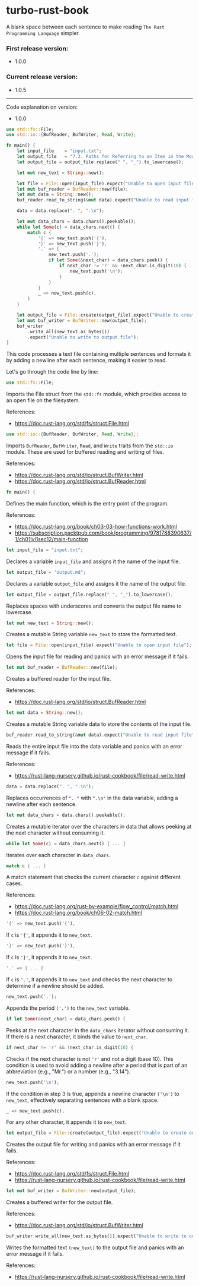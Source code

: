 # turbo-rust-book
A blank space between each sentence to make reading `The Rust Programming Language` simpler.

### First release version: 
- 1.0.0

### Current release version: 
- 1.0.5

___

Code explanation on version: 
- 1.0.0

```rust
use std::fs::File;
use std::io::{BufReader, BufWriter, Read, Write};

fn main() {
    let input_file    = "input.txt";
    let output_file   = "7.3. Paths for Referring to an Item in the Module Tree.md";
    let output_file = output_file.replace(" ", "_").to_lowercase();

    let mut new_text = String::new();

    let file = File::open(input_file).expect("Unable to open input file");
    let mut buf_reader = BufReader::new(file);
    let mut data = String::new();
    buf_reader.read_to_string(&mut data).expect("Unable to read input file");

    data = data.replace(". ", ".\n");

    let mut data_chars = data.chars().peekable();
    while let Some(c) = data_chars.next() {
        match c {
            '{' => new_text.push('{'),
            '}' => new_text.push('}'),
            '.' => {
                new_text.push('.');
                if let Some(&next_char) = data_chars.peek() {
                    if next_char != 'r' && !next_char.is_digit(10) {
                        new_text.push('\n');
                    }
                }
            }
            _ => new_text.push(c),
        }
    }

    let output_file = File::create(output_file).expect("Unable to create output file");
    let mut buf_writer = BufWriter::new(output_file);
    buf_writer
        .write_all(new_text.as_bytes())
        .expect("Unable to write to output file");
}

```

This code processes a text file containing multiple sentences and formats it by adding a newline after each sentence, making it easier to read. 

Let's go through the code line by line:


```rust
use std::fs::File; 
```
Imports the File struct from the `std::fs` module, which provides access to an open file on the filesystem.

References:
- https://doc.rust-lang.org/std/fs/struct.File.html



```rust
use std::io::{BufReader, BufWriter, Read, Write};: 
```
Imports `BufReader`, `BufWriter`, `Read`, and `Write` traits from the `std::io` module. These are used for buffered reading and writing of files.

References:
- https://doc.rust-lang.org/std/io/struct.BufWriter.html
- https://doc.rust-lang.org/std/io/struct.BufReader.html



```rust
fn main() {
```
Defines the main function, which is the entry point of the program.

References:
- https://doc.rust-lang.org/book/ch03-03-how-functions-work.html
- https://subscription.packtpub.com/book/programming/9781788390637/1/ch01lvl1sec12/main-function


 
```rust
let input_file = "input.txt";
```
Declares a variable `input_file` and assigns it the name of the input file.


 
```rust
let output_file = "output.md";
```
Declares a variable `output_file` and assigns it the name of the output file.



```rust
let output_file = output_file.replace(" ", "_").to_lowercase();
```
Replaces spaces with underscores and converts the output file name to lowercase.



```rust
let mut new_text = String::new();
```
Creates a mutable String variable `new_text` to store the formatted text.



```rust
let file = File::open(input_file).expect("Unable to open input file");
```
Opens the input file for reading and panics with an error message if it fails.



```rust
let mut buf_reader = BufReader::new(file);
```
Creates a buffered reader for the input file.

References:
- https://doc.rust-lang.org/std/io/struct.BufReader.html



```rust
let mut data = String::new();
```
Creates a mutable String variable data to store the contents of the input file.



```rust
buf_reader.read_to_string(&mut data).expect("Unable to read input file");
```
Reads the entire input file into the data variable and panics with an error message if it fails.

References:
- https://rust-lang-nursery.github.io/rust-cookbook/file/read-write.html

 

```rust
data = data.replace(". ", ".\n");
```
Replaces occurrences of `". "` with `".\n"` in the data variable, adding a newline after each sentence.


 
```rust
let mut data_chars = data.chars().peekable();
```
Creates a mutable iterator over the characters in data that allows peeking at the next character without consuming it.



```rust
while let Some(c) = data_chars.next() { ... }
```
Iterates over each character in `data_chars`.


 
```rust
match c { ... }
```
A match statement that checks the current character `c` against different cases.

References:
- https://doc.rust-lang.org/rust-by-example/flow_control/match.html
- https://doc.rust-lang.org/book/ch06-02-match.html



```rust
'{' => new_text.push('{'),
```
If `c` is `'{'`, it appends it to `new_text`.



```rust
'}' => new_text.push('}'),
```
If `c` is `'}'`, it appends it to `new_text`.



```rust
'.' => { ... }
```
If `c` is `'.'`, it appends it to `new_text` and checks the next character to determine if a newline should be added.



```rust
new_text.push('.');
```
Appends the period `('.')` to the `new_text` variable.



```rust
if let Some(&next_char) = data_chars.peek() {
```  
Peeks at the next character in the `data_chars` iterator without consuming it. If there is a next character, it binds the value to `next_char`.



```rust
if next_char != 'r' && !next_char.is_digit(10) {
```
Checks if the next character is not `'r'` and not a digit (base 10). This condition is used to avoid adding a newline after a period that is part of an abbreviation (e.g., "Mr.") or a number (e.g., "3.14").



```rust
new_text.push('\n');
```
If the condition in step 3 is true, appends a newline character `('\n')` to `new_text`, effectively separating sentences with a blank space.



```rust
_ => new_text.push(c),
```
For any other character, it appends it to `new_text`.



```rust
let output_file = File::create(output_file).expect("Unable to create output file");
```
Creates the output file for writing and panics with an error message if it fails.

References:
- https://doc.rust-lang.org/std/fs/struct.File.html
- https://rust-lang-nursery.github.io/rust-cookbook/file/read-write.html



```rust
let mut buf_writer = BufWriter::new(output_file);
```
Creates a buffered writer for the output file.

References:
- https://doc.rust-lang.org/std/io/struct.BufWriter.html



```rust
buf_writer.write_all(new_text.as_bytes()).expect("Unable to write to output file");
```
Writes the formatted text `(new_text)` to the output file and panics with an error message if it fails.

References:
- https://rust-lang-nursery.github.io/rust-cookbook/file/read-write.html


